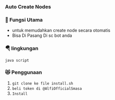 ### Auto Create Nodes

### 🔖 Fungsi Utama

+ untuk memudahkan create node secara otomatis
+ Bisa Di Pasang Di sc bot anda

### 🪂 lingkungan

```
java script 
```

### 😻 Penggunaan

1. `git clone ke file install.sh`
2. `beli token di @AlfiOfficialSmasa`
3. `Install`
